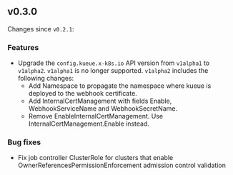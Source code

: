 ## v0.3.0

Changes since `v0.2.1`:

### Features

- Upgrade the `config.kueue.x-k8s.io` API version from `v1alpha1` to `v1alpha2`. `v1alpha1` is no longer supported.
  `v1alpha2` includes the following changes:
  - Add Namespace to propagate the namespace where kueue is deployed to the webhook certificate.
  - Add InternalCertManagement with fields Enable, WebhookServiceName and WebhookSecretName.
  - Remove EnableInternalCertManagement. Use InternalCertManagement.Enable instead.

### Bug fixes

- Fix job controller ClusterRole for clusters that enable OwnerReferencesPermissionEnforcement admission control validation
